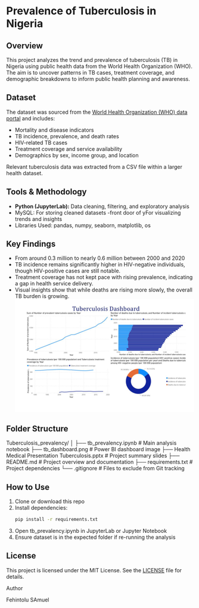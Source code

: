 # Prevalence of Tuberculosis in Nigeria

## Overview
This project analyzes the trend and prevalence of tuberculosis (TB) in Nigeria using public health data from the World Health Organization (WHO). The aim is to uncover patterns in TB cases, treatment coverage, and demographic breakdowns to inform public health planning and awareness.

## Dataset
The dataset was sourced from the [World Health Organization (WHO) data portal](https://www.who.int/data) and includes:
- Mortality and disease indicators
- TB incidence, prevalence, and death rates
- HIV-related TB cases
- Treatment coverage and service availability
- Demographics by sex, income group, and location

Relevant tuberculosis data was extracted from a CSV file within a larger health dataset.

## Tools & Methodology
- **Python (JupyterLab):** Data cleaning, filtering, and exploratory analysis
- MySQL: For storing cleaned datasets
-front door of yFor visualizing trends and insights
- Libraries Used: pandas, numpy, seaborn, matplotlib, os

## Key Findings
- From around 0.3 million to nearly 0.6 million between 2000 and 2020
- TB incidence remains significantly higher in HIV-negative individuals, though HIV-positive cases are still notable.
- Treatment coverage has not kept pace with rising prevalence, indicating a gap in health service delivery.
- Visual insights show that while deaths are rising more slowly, the overall TB burden is growing.
  ![Dashboard Overview](Tuberculosis_prevalency/tb_dashboard.jpg)

## Folder Structure

Tuberculosis_prevalency/
│
├── tb_prevalency.ipynb                                      # Main analysis notebook
├── tb_dashboard.png                                         # Power BI dashboard image
├── Health Medical Presentation Tuberculosis.pptx            # Project summary slides
├── README.md                                                # Project overview and documentation
├── requirements.txt                                         # Project dependencies
└── .gitignore                                               # Files to exclude from Git tracking

## How to Use
1. Clone or download this repo
2. Install dependencies:
   ```bash
   pip install -r requirements.txt

 3. Open tb_prevalency.ipynb in JupyterLab or Jupyter Notebook
 4. Ensure dataset is in the expected folder if re-running the analysis

## License
This project is licensed under the MIT License. See the [LICENSE](LICENSE) file for details.

Author

Fehintolu SAmuel
